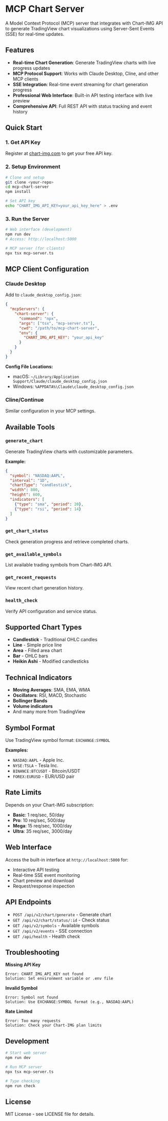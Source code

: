 # MCP Chart Server

A Model Context Protocol (MCP) server that integrates with Chart-IMG API to generate TradingView chart visualizations using Server-Sent Events (SSE) for real-time updates.

## Features

- **Real-time Chart Generation**: Generate TradingView charts with live progress updates
- **MCP Protocol Support**: Works with Claude Desktop, Cline, and other MCP clients
- **SSE Integration**: Real-time event streaming for chart generation progress
- **Professional Web Interface**: Built-in API testing interface with live preview
- **Comprehensive API**: Full REST API with status tracking and event history

## Quick Start

### 1. Get API Key
Register at [chart-img.com](https://chart-img.com) to get your free API key.

### 2. Setup Environment
```bash
# Clone and setup
git clone <your-repo>
cd mcp-chart-server
npm install

# Set API key
echo "CHART_IMG_API_KEY=your_api_key_here" > .env
```

### 3. Run the Server
```bash
# Web interface (development)
npm run dev
# Access: http://localhost:5000

# MCP server (for clients)
npx tsx mcp-server.ts
```

## MCP Client Configuration

### Claude Desktop
Add to `claude_desktop_config.json`:
```json
{
  "mcpServers": {
    "chart-server": {
      "command": "npx",
      "args": ["tsx", "mcp-server.ts"],
      "cwd": "/path/to/mcp-chart-server",
      "env": {
        "CHART_IMG_API_KEY": "your_api_key"
      }
    }
  }
}
```

**Config File Locations:**
- macOS: `~/Library/Application Support/Claude/claude_desktop_config.json`
- Windows: `%APPDATA%\Claude\claude_desktop_config.json`

### Cline/Continue
Similar configuration in your MCP settings.

## Available Tools

### `generate_chart`
Generate TradingView charts with customizable parameters.

**Example:**
```json
{
  "symbol": "NASDAQ:AAPL",
  "interval": "1D",
  "chartType": "candlestick",
  "width": 800,
  "height": 600,
  "indicators": [
    {"type": "sma", "period": 20},
    {"type": "rsi", "period": 14}
  ]
}
```

### `get_chart_status`
Check generation progress and retrieve completed charts.

### `get_available_symbols`
List available trading symbols from Chart-IMG API.

### `get_recent_requests`
View recent chart generation history.

### `health_check`
Verify API configuration and service status.

## Supported Chart Types

- **Candlestick** - Traditional OHLC candles
- **Line** - Simple price line
- **Area** - Filled area chart
- **Bar** - OHLC bars
- **Heikin Ashi** - Modified candlesticks

## Technical Indicators

- **Moving Averages**: SMA, EMA, WMA
- **Oscillators**: RSI, MACD, Stochastic
- **Bollinger Bands**
- **Volume indicators**
- And many more from TradingView

## Symbol Format

Use TradingView symbol format: `EXCHANGE:SYMBOL`

**Examples:**
- `NASDAQ:AAPL` - Apple Inc.
- `NYSE:TSLA` - Tesla Inc.
- `BINANCE:BTCUSDT` - Bitcoin/USDT
- `FOREX:EURUSD` - EUR/USD pair

## Rate Limits

Depends on your Chart-IMG subscription:
- **Basic**: 1 req/sec, 50/day
- **Pro**: 10 req/sec, 500/day
- **Mega**: 15 req/sec, 1000/day
- **Ultra**: 35 req/sec, 3000/day

## Web Interface

Access the built-in interface at `http://localhost:5000` for:
- Interactive API testing
- Real-time SSE event monitoring
- Chart preview and download
- Request/response inspection

## API Endpoints

- `POST /api/v2/chart/generate` - Generate chart
- `GET /api/v2/chart/status/:id` - Check status
- `GET /api/v2/symbols` - Available symbols
- `GET /api/v2/events` - SSE connection
- `GET /api/health` - Health check

## Troubleshooting

**Missing API Key**
```
Error: CHART_IMG_API_KEY not found
Solution: Set environment variable or .env file
```

**Invalid Symbol**
```
Error: Symbol not found
Solution: Use EXCHANGE:SYMBOL format (e.g., NASDAQ:AAPL)
```

**Rate Limited**
```
Error: Too many requests
Solution: Check your Chart-IMG plan limits
```

## Development

```bash
# Start web server
npm run dev

# Run MCP server
npx tsx mcp-server.ts

# Type checking
npm run check
```

## License

MIT License - see LICENSE file for details.
